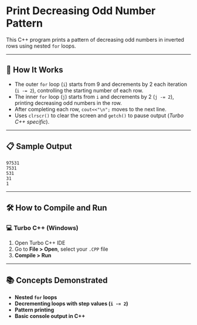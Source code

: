 # Print Decreasing Odd Number Pattern

This C++ program prints a pattern of decreasing odd numbers in inverted rows using nested `for` loops.

---

## 🚀 How It Works

- The outer `for` loop (`i`) starts from 9 and decrements by 2 each iteration (`i -= 2`), controlling the starting number of each row.
- The inner `for` loop (`j`) starts from `i` and decrements by 2 (`j -= 2`), printing decreasing odd numbers in the row.
- After completing each row, `cout<<"\n";` moves to the next line.
- Uses `clrscr()` to clear the screen and `getch()` to pause output (*Turbo C++ specific*).

---

## 📋 Sample Output

```
97531
7531
531
31
1
```

---

## 🛠️ How to Compile and Run

### 💻 Turbo C++ (Windows)

1. Open Turbo C++ IDE  
2. Go to **File > Open**, select your `.CPP` file  
3. **Compile > Run**

---

## 📚 Concepts Demonstrated
- **Nested `for` loops**
- **Decrementing loops with step values (`i -= 2`)**
- **Pattern printing**
- **Basic console output in C++**
